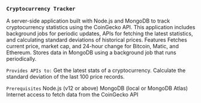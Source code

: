 ### ```Cryptocurrency Tracker``` ###

A server-side application built with Node.js and MongoDB to track cryptocurrency statistics using the CoinGecko API.
This application includes background jobs for periodic updates, APIs for fetching the latest statistics, and calculating standard deviations of historical prices.
Features Fetches current price, market cap, and 24-hour change for Bitcoin, Matic, and Ethereum.
Stores data in MongoDB using a background job that runs periodically.


```Provides APIs to:```
Get the latest stats of a cryptocurrency.
Calculate the standard deviation of the last 100 price records.

```Prerequisites```
Node.js (v12 or above)
MongoDB (local or MongoDB Atlas)
Internet access to fetch data from the CoinGecko API
